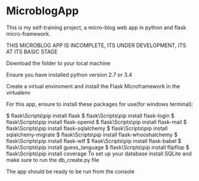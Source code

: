 # MicroblogApp
This is my self-training project, a micro-blog web app in python and flask micro-framework.

THIS MICROBLOG APP IS INCOMPLETE, ITS UNDER DEVELOPMENT, ITS AT ITS BASIC STAGE

Download the folder to your local machine

Ensure you have installed python version 2.7 or 3.4

Create a virtual enviroment and install the Flask Microframework in the virtualenv

For this app, ensure to install these packages for use(for windows terminal):

  $ flask\Scripts\pip install flask
  $ flask\Scripts\pip install flask-login
  $ flask\Scripts\pip install flask-openid
  $ flask\Scripts\pip install flask-mail
  $ flask\Scripts\pip install flask-sqlalchemy
  $ flask\Scripts\pip install sqlalchemy-migrate
  $ flask\Scripts\pip install flask-whooshalchemy
  $ flask\Scripts\pip install flask-wtf
  $ flask\Scripts\pip install flask-babel
  $ flask\Scripts\pip install guess_language
  $ flask\Scripts\pip install flipflop
  $ flask\Scripts\pip install coverage
To set up your database install SQLite and make sure to run the db_create.py file

The app should be ready to be run from the console
